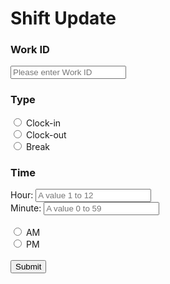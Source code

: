 <html lang="en" xmlns="http://www.w3.org/1999/xhtml">
<head>
    <meta charset="utf-8" />
</head>
<body>
    <h1>Shift Update</h1>
    <form action="/action_page.php">
        <h3>Work ID</h3>
        <input type="text" id="workid" name="workid" placeholder="Please enter Work ID"><br>
        <h3>Type</h3>
        <input type="radio" id="clockin" name="shifttype" value="Clock-in">
        <label for="html">Clock-in</label><br>
        <input type="radio" id="clockout" name="shifttype" value="Clock-out">
        <label for="css">Clock-out</label><br>
        <input type="radio" id="break" name="shifttype" value="Break">
        <label for="css">Break</label><br>
        <h3>Time</h3>
        <label for="hours">Hour:</label>
        <input type="text" id="hour" name="hour" placeholder="A value 1 to 12"><br>
        <label for="minute">Minute:</label>
        <input type="text" id="minute" name="minute" placeholder="A value 0 to 59"><br><br>
        <input type="radio" id="am" name="ampm" value="AM">
        <label for="html">AM</label><br>
        <input type="radio" id="pm" name="ampm" value="PM">
        <label for="css">PM</label><br>
        <br>
        <input type="submit" value="Submit">
    </form>
</body>
</html>
